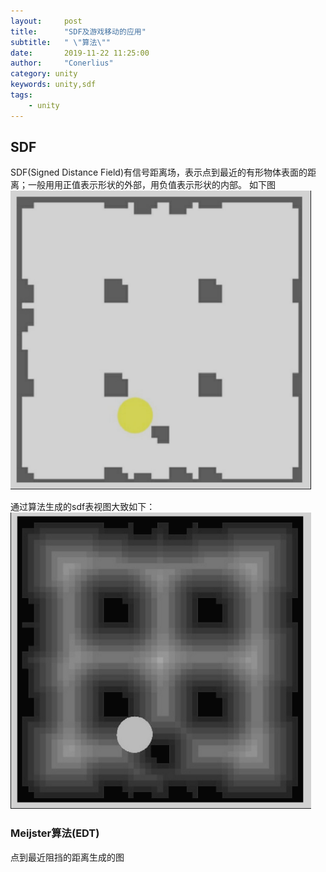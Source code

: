 ```yaml
---
layout:     post
title:      "SDF及游戏移动的应用"
subtitle:   " \"算法\""
date:       2019-11-22 11:25:00
author:     "Conerlius"
category: unity
keywords: unity,sdf
tags:
    - unity
---
```


## SDF
SDF(Signed Distance Field)有信号距离场，表示点到最近的有形物体表面的距离；一般用用正值表示形状的外部，用负值表示形状的内部。
如下图
![png](/images/Algorithm/sdf_1.jpg)

通过算法生成的sdf表视图大致如下：
![png](/images/Algorithm/sdf_2.png)
### Meijster算法(EDT)
点到最近阻挡的距离生成的图